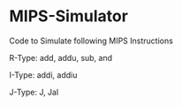 # MIPS-Simulator

Code to Simulate following MIPS Instructions

R-Type: add, addu, sub, and

I-Type: addi, addiu

J-Type: J, Jal
